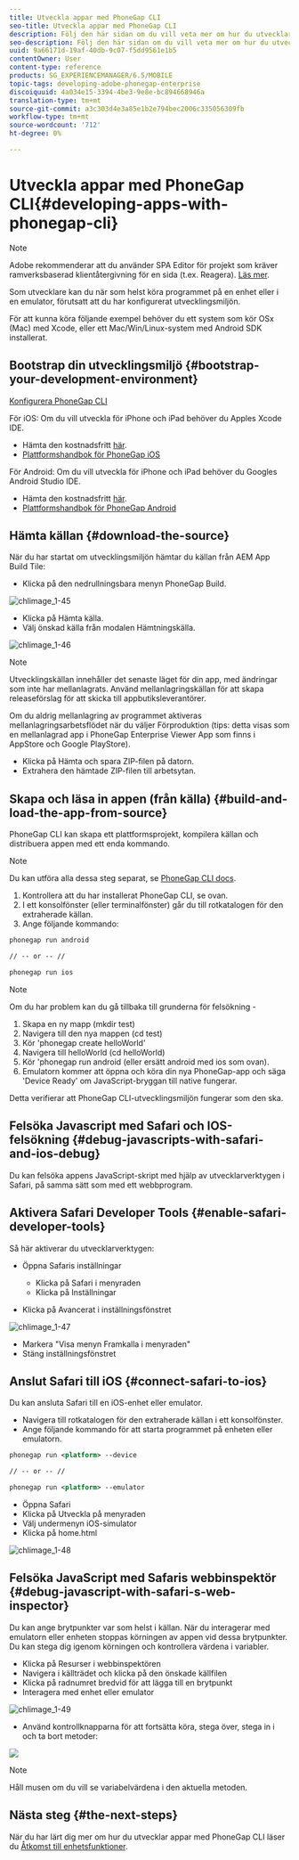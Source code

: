 ```yaml
---
title: Utveckla appar med PhoneGap CLI
seo-title: Utveckla appar med PhoneGap CLI
description: Följ den här sidan om du vill veta mer om hur du utvecklar appar med PhoneGap CLI.
seo-description: Följ den här sidan om du vill veta mer om hur du utvecklar appar med PhoneGap CLI.
uuid: 9a66171d-19af-40db-9c07-f5dd9561e1b5
contentOwner: User
content-type: reference
products: SG_EXPERIENCEMANAGER/6.5/MOBILE
topic-tags: developing-adobe-phonegap-enterprise
discoiquuid: 4a034e15-3394-4be3-9e8e-bc894668946a
translation-type: tm+mt
source-git-commit: a3c303d4e3a85e1b2e794bec2006c335056309fb
workflow-type: tm+mt
source-wordcount: '712'
ht-degree: 0%

---
```



# Utveckla appar med PhoneGap CLI{#developing-apps-with-phonegap-cli}

>[!NOTE]
>
>Adobe rekommenderar att du använder SPA Editor för projekt som kräver ramverksbaserad klientåtergivning för en sida (t.ex. Reagera). [Läs mer](/help/sites-developing/spa-overview.md).

Som utvecklare kan du när som helst köra programmet på en enhet eller i en emulator, förutsatt att du har konfigurerat utvecklingsmiljön.

För att kunna köra följande exempel behöver du ett system som kör OSx (Mac) med Xcode, eller ett Mac/Win/Linux-system med Android SDK installerat.

## Bootstrap din utvecklingsmiljö {#bootstrap-your-development-environment}

[Konfigurera PhoneGap CLI](https://docs.phonegap.com/en/4.0.0/guide_cli_index.md.html#The%20Command-Line%20Interface)

För iOS: Om du vill utveckla för iPhone och iPad behöver du Apples Xcode IDE.

* Hämta den kostnadsfritt [här](https://developer.apple.com/xcode/downloads/).
* [Plattformshandbok för PhoneGap iOS](https://docs.phonegap.com/en/4.0.0/guide_platforms_ios_index.md.html#iOS%20Platform%20Guide)

För Android: Om du vill utveckla för iPhone och iPad behöver du Googles Android Studio IDE.

* Hämta den kostnadsfritt [här](https://developer.android.com/sdk/index.html).
* [Plattformshandbok för PhoneGap Android](https://docs.phonegap.com/en/4.0.0/guide_platforms_android_index.md.html#Android%20Platform%20Guide)

## Hämta källan {#download-the-source}

När du har startat om utvecklingsmiljön hämtar du källan från AEM App Build Tile:

* Klicka på den nedrullningsbara menyn PhoneGap Build.

![chlimage_1-45](assets/chlimage_1-45.png)

* Klicka på Hämta källa.
* Välj önskad källa från modalen Hämtningskälla.

![chlimage_1-46](assets/chlimage_1-46.png)

>[!NOTE]
>
>Utvecklingskällan innehåller det senaste läget för din app, med ändringar som inte har mellanlagrats. Använd mellanlagringskällan för att skapa releaseförslag för att skicka till appbutiksleverantörer.
>
>Om du aldrig mellanlagring av programmet aktiveras mellanlagringsarbetsflödet när du väljer Förproduktion (tips: detta visas som en mellanlagrad app i PhoneGap Enterprise Viewer App som finns i AppStore och Google PlayStore).

* Klicka på Hämta och spara ZIP-filen på datorn.
* Extrahera den hämtade ZIP-filen till arbetsytan.

## Skapa och läsa in appen (från källa) {#build-and-load-the-app-from-source}

PhoneGap CLI kan skapa ett plattformsprojekt, kompilera källan och distribuera appen med ett enda kommando.

>[!NOTE]
>
>Du kan utföra alla dessa steg separat, se [PhoneGap CLI docs](https://phonegap.com/blog/2014/11/13/phonegap-cli-3-6-3/).

1. Kontrollera att du har installerat PhoneGap CLI, se ovan.
1. I ett konsolfönster (eller terminalfönster) går du till rotkatalogen för den extraherade källan.
1. Ange följande kommando:

```xml
phonegap run android

// -- or -- //

phonegap run ios
```

>[!NOTE]
>
>Om du har problem kan du gå tillbaka till grunderna för felsökning -
>
>1. Skapa en ny mapp (mkdir test)
>1. Navigera till den nya mappen (cd test)
>1. Kör &#39;phonegap create helloWorld&#39;
>1. Navigera till helloWorld (cd helloWorld)
>1. Kör &#39;phonegap run android (eller ersätt android med ios som ovan).
>1. Emulatorn kommer att öppna och köra din nya PhoneGap-app och säga &#39;Device Ready&#39; om JavaScript-bryggan till native fungerar.

>
>
Detta verifierar att PhoneGap CLI-utvecklingsmiljön fungerar som den ska.

## Felsöka Javascript med Safari och IOS-felsökning {#debug-javascripts-with-safari-and-ios-debug}

Du kan felsöka appens JavaScript-skript med hjälp av utvecklarverktygen i Safari, på samma sätt som med ett webbprogram.

## Aktivera Safari Developer Tools {#enable-safari-developer-tools}

Så här aktiverar du utvecklarverktygen:

* Öppna Safaris inställningar

   * Klicka på Safari i menyraden
   * Klicka på Inställningar

* Klicka på Avancerat i inställningsfönstret

![chlimage_1-47](assets/chlimage_1-47.png)

* Markera &quot;Visa menyn Framkalla i menyraden&quot;
* Stäng inställningsfönstret

## Anslut Safari till iOS {#connect-safari-to-ios}

Du kan ansluta Safari till en iOS-enhet eller emulator.

* Navigera till rotkatalogen för den extraherade källan i ett konsolfönster.
* Ange följande kommando för att starta programmet på enheten eller emulatorn.

```xml
phonegap run <platform> --device

// -- or -- //

phonegap run <platform> --emulator
```

* Öppna Safari
* Klicka på Utveckla på menyraden
* Välj undermenyn iOS-simulator
* Klicka på home.html

![chlimage_1-48](assets/chlimage_1-48.png)

## Felsöka JavaScript med Safaris webbinspektör {#debug-javascript-with-safari-s-web-inspector}

Du kan ange brytpunkter var som helst i källan. När du interagerar med emulatorn eller enheten stoppas körningen av appen vid dessa brytpunkter. Du kan stega dig igenom körningen och kontrollera värdena i variabler.

* Klicka på Resurser i webbinspektören
* Navigera i källträdet och klicka på den önskade källfilen
* Klicka på radnumret bredvid för att lägga till en brytpunkt
* Interagera med enhet eller emulator

![chlimage_1-49](assets/chlimage_1-49.png)

* Använd kontrollknapparna för att fortsätta köra, stega över, stega in i och ta bort metoder:

![](do-not-localize/chlimage_1-4.png)

>[!NOTE]
>
>Håll musen om du vill se variabelvärdena i den aktuella metoden.

## Nästa steg {#the-next-steps}

När du har lärt dig mer om hur du utvecklar appar med PhoneGap CLI läser du [Åtkomst till enhetsfunktioner](/help/mobile/phonegap-access-device-features.md).
